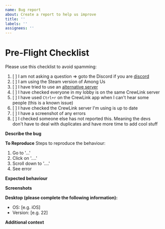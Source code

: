```yaml
---
name: Bug report
about: Create a report to help us improve
title: ''
labels: ''
assignees: ''
---
```


# Pre-Flight Checklist
Please use this checklist to avoid spamming:

1. [ ] I am not asking a question => goto the Discord if you are [discord](https://discord.gg/9mwuVNA)
2. [ ] I am using the Steam version of Among Us
3. [ ] I have tried to use an [alternative server](https://status.crewl.ink/)
4. [ ] I have checked everyone in my lobby is on the same CrewLink server
5. [ ] I have used `Ctrl+r` on the CrewLink app when I can't hear some people (this is a known issue)
6. [ ] I have checked the CrewLink server I'm using is up to date
7. [ ] I have a screenshot of any errors
8. [ ] I checked someone else has not reported this. Meaning the devs don't have to deal with duplicates and have more time to add cool stuff

**Describe the bug**
<!-- A clear and concise description of what the bug is. -->

**To Reproduce**
Steps to reproduce the behaviour:
1. Go to '...'
2. Click on '....'
3. Scroll down to '....'
4. See error

**Expected behaviour**
<!-- A clear and concise description of what you expected to happen. -->

**Screenshots**
<!-- If applicable, add screenshots to help explain your problem. -->

**Desktop (please complete the following information):**
 - OS: [e.g. iOS]
 - Version: [e.g. 22]

**Additional context**
<!-- Add any other context about the problem here. -->

